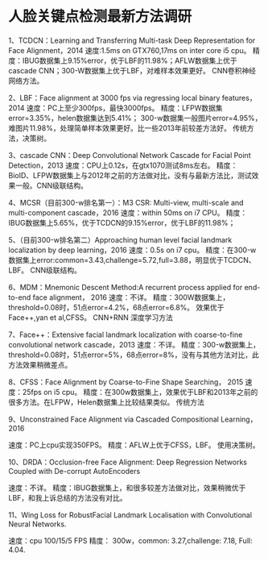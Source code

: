 # 人脸关键点检测最新方法调研

1、TCDCN：Learning and Transferring Multi-task Deep Representation for Face Alignment，2014
速度:1.5ms on GTX760,17ms on inter core i5 cpu。  精度：IBUG数据集上9.15%error，优于LBF的11.98%；AFLW数据集上优于cascade CNN；300-W数据集上优于LBF，对难样本效果更好。 CNN卷积神经网络方法。

2、LBF：Face alignment at 3000 fps via regressing local binary features， 2014
速度：PC上至少300fps，最快3000fps。  精度：LFPW数据集error=3.35%，helen数据集达到5.41%； 300-w数据集一般图片error=4.95%，难图片11.98%，处理简单样本效果更好。比一些2013年前较差方法好。   传统方法，决策树。

3、cascade CNN：Deep Convolutional Network Cascade for Facial Point Detection，2013
速度：CPU上0.12s，在gtx1070测试8ms左右。  精度：BioID、LFPW数据集上与2012年之前的方法做对比，没有与最新方法比，测试效果一般。CNN级联结构。

4、MCSR（目前300-w排名第一）：M3 CSR: Multi-view, multi-scale and multi-component cascade，2016
速度：within 50ms on i7 CPU。  精度：IBUG数据集上5.65%，优于TCDCN的9.15%error，优于LBF的11.98%；

5、（目前300-w排名第二）Approaching human level facial landmark localization by deep learning，2016
速度：0.5s on i7 cpu。  精度：在300-w数据集上error:common=3.43,challenge=5.72,full=3.88，明显优于TCDCN、LBF。 CNN级联结构。

6、MDM：Mnemonic Descent Method:A recurrent process applied for end-to-end face alignment， 2016
速度：不详。    精度：300W数据集上，threshold=0.08时，51点error=4.2%，68点error=6.8%。 效果优于Face++,yan et al,CFSS。    CNN+RNN 深度学习方法

7、Face++：Extensive facial landmark localization with coarse-to-fine convolutional network cascade，2013
速度：不详。    精度：300-w数据集上，threshold=0.08时，51点error=5%，68点error=8%，没有与其他方法对比，此方法效果稍微差点。

8、CFSS：Face Alignment by Coarse-to-Fine Shape Searching， 2015
速度：25fps on i5 cpu。    精度：在300w数据集上，效果优于LBF和2013年之前的很多方法。在LFPW，Helen数据集上比较结果类似。    传统方法

9、Unconstrained Face Alignment via Cascaded Compositional Learning，2016

速度：PC上cpu实现350FPS。    精度：AFLW上优于CFSS，LBF。  使用决策树。

10、DRDA：Occlusion-free Face Alignment: Deep Regression Networks Coupled with De-corrupt AutoEncoders

速度：不详。      精度：IBUG数据集上，和很多较差方法做对比，效果稍微优于LBF，和我上诉总结的方法没有对比。


11、Wing Loss for RobustFacial Landmark Localisation with Convolutional Neural Networks.

速度：cpu 100/15/5 FPS  精度： 300w，common: 3.27,challenge: 7.18, Full: 4.04. 